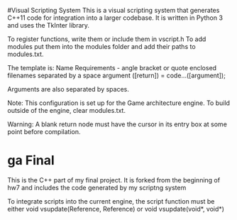 #Visual Scripting System
This is a visual scripting system that generates C++11 code for integration into a larger codebase.
It is written in Python 3 and uses the TkInter library.

To register functions, write them or include them in vscript.h
To add modules put them into the modules folder and add their paths to modules.txt.

The template is:
Name
Requirements - angle bracket or quote enclosed filenames separated by a space
argument
([return]) = code...([argument]);

Arguments are also separated by spaces.

Note: This configuration is set up for the Game architecture engine.  To build outside of the engine, clear modules.txt.

Warning: A blank return node must have the cursor in its entry box at some point before compilation.

# ga Final
This is the C++ part of my final project.
It is forked from the beginning of hw7 and includes the code generated by my scriptng system

To integrate scripts into the current engine, the script function must be either void vsupdate(Reference, Reference) or void vsupdate(void*, void*)